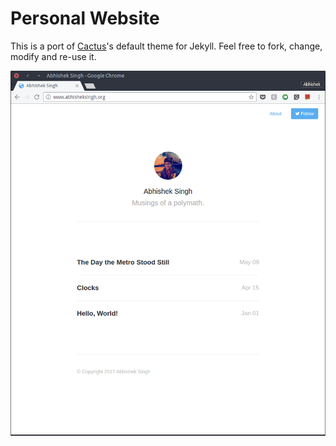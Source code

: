 # Personal Website

This is a port of [Cactus](https://github.com/koenbok/Cactus)'s default theme for Jekyll.
Feel free to fork, change, modify and re-use it.

![Blog](/assets/images/screenshot.png)